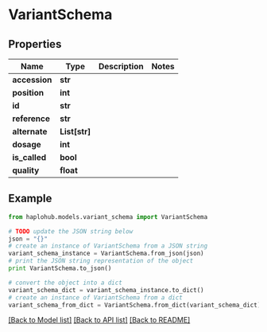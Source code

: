 # VariantSchema


## Properties
Name | Type | Description | Notes
------------ | ------------- | ------------- | -------------
**accession** | **str** |  | 
**position** | **int** |  | 
**id** | **str** |  | 
**reference** | **str** |  | 
**alternate** | **List[str]** |  | 
**dosage** | **int** |  | 
**is_called** | **bool** |  | 
**quality** | **float** |  | 

## Example

```python
from haplohub.models.variant_schema import VariantSchema

# TODO update the JSON string below
json = "{}"
# create an instance of VariantSchema from a JSON string
variant_schema_instance = VariantSchema.from_json(json)
# print the JSON string representation of the object
print VariantSchema.to_json()

# convert the object into a dict
variant_schema_dict = variant_schema_instance.to_dict()
# create an instance of VariantSchema from a dict
variant_schema_from_dict = VariantSchema.from_dict(variant_schema_dict)
```
[[Back to Model list]](../README.md#documentation-for-models) [[Back to API list]](../README.md#documentation-for-api-endpoints) [[Back to README]](../README.md)


